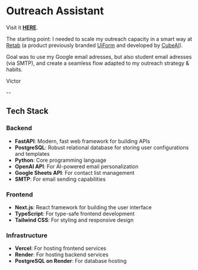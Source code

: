 # Outreach Assistant

Visit it [**HERE**](https://outreach-assistant.vercel.app/).

The starting point: I needed to scale my outreach capacity in a smart way at [Retab](https://www.retab.com/) (a product previously branded [UiForm](https://www.uiform.com/) and developed by [CubeAI](https://www.getcube.ai/en)).

Goal was to use my Google email adresses, but also student email adresses (via SMTP), and create a seamless flow adapted to my outreach strategy & habits.

Victor

-- 

## Tech Stack

### Backend
- **FastAPI**: Modern, fast web framework for building APIs
- **PostgreSQL**: Robust relational database for storing user configurations and templates
- **Python**: Core programming language
- **OpenAI API**: For AI-powered email personalization
- **Google Sheets API**: For contact list management
- **SMTP**: For email sending capabilities

### Frontend
- **Next.js**: React framework for building the user interface
- **TypeScript**: For type-safe frontend development
- **Tailwind CSS**: For styling and responsive design

### Infrastructure
- **Vercel**: For hosting frontend services
- **Render**: For hosting backend services
- **PostgreSQL on Render**: For database hosting